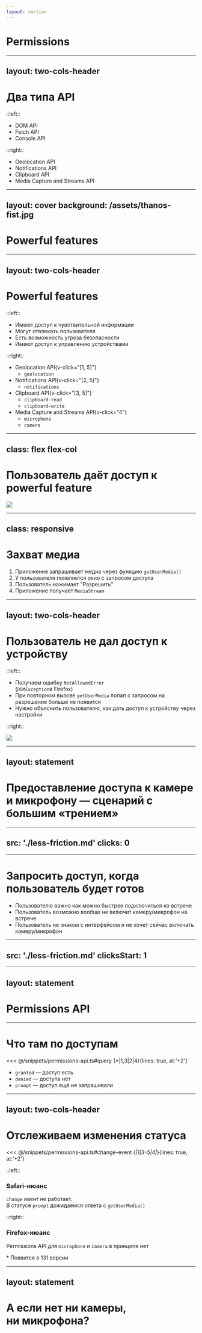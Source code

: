 ```yaml
---
layout: section
---
```


# Permissions

<!-- Перейдем к обсуждению разрешению -->

---
layout: two-cols-header
---

# Два типа API

::left::

<v-clicks>

- DOM API
- Fetch API
- Console API

</v-clicks>


::right::

<v-clicks>

- Geolocation API 
- Notifications API 
- Clipboard API 
- Media Capture and Streams API 

</v-clicks>

<!-- quote -->

---
layout: cover
background: /assets/thanos-fist.jpg
---

# Powerful features

<style>
  .slidev-layout h1 {
    @apply text-8xl;
  }
</style>

---
layout: two-cols-header
---

# Powerful features

::left::

<v-clicks>

- Имеют доступ к чувствительной информации
- Могут отвлекать пользователя
- Есть возможность угроза безопасности
- Имеют доступ к управлению устройствами

</v-clicks>

::right::

- Geolocation API{v-click="[1, 5]"} 
  - `geolocation`
- Notifications API{v-click="[2, 5]"}
  - `notifications`
- Clipboard API{v-click="[3, 5]"}
  - `clipboard-read`
  - `clipboard-write`
- Media Capture and Streams API{v-click="4"}
  - `microphone`
  - `camera`

<style>
  .slidev-layout {
    @apply gap-x-6;
  }
  </style>


---
class: flex flex-col
---

# Пользователь даёт доступ к powerful feature

<Image src="/assets/granting-permissions.png" />

<!--
Поправить мем - сделать побольше картинку и поставить её повыше
-->

---
class: responsive
---

# Захват медиа

<div class="number-blocks" v-click="5">
<v-clicks>

1. Приложение запрашивает медиа через функцию `getUserMedia()`
2. У пользователя появляется окно с запросом доступа
3. Пользователь нажимает "Разрешить" 
4. Приложение получает `MediaStream`

</v-clicks>
</div>

 <style>
  .number-blocks.slidev-vclick-hidden {
    opacity: 1 !important;
  }
  .number-blocks.slidev-vclick-current li:not(:nth-child(3)) {
    opacity: 0;
  }

  </style>

---
layout: two-cols-header
---

# Пользователь не дал доступ к устройству

::left::
<v-clicks>

- Получаем ошибку `NotAllowedError` <br> (`DOMException`в Firefox)
- При повторном вызове `getUserMedia` попап с запросом на разрешение больше не&nbsp;появится
- Нужно объяснить пользователю, как дать доступ к устройству через настройки

</v-clicks>

::right::

<Image v-after src="/assets/permission-explainer.png" />

<style>
  .two-cols-header {
    @apply gap-x-4;
  }
</style>


---
layout: statement
---

# Предоставление доступа к&nbsp;камере и микрофону — сценарий с большим «трением»

---
src: './less-friction.md'
clicks: 0
---

---

# Запросить доступ, когда пользователь будет готов

<div class="grid grid-cols-[1fr_minmax(260px,_30%)] grid-rows-1 gap-x-8 max-w-full overflow-hidden">  

<v-clicks>

- Пользователю важно как можно быстрее подключиться ко встрече
- Пользователь возможно вообще не включит камеру/микрофон на встрече
- Пользователь не знаком с интерфейсом и не хочет сейчас включать камеру/микрофон

</v-clicks>

<SlidevVideo class="h-full rounded-xl object-contain" autoplay muted loop>
  <source src="/assets/no-update-no-issues.mp4" type="video/mp4">
</SlidevVideo>
</div>

---
src: './less-friction.md'
clicksStart: 1
---

--- 
layout: statement
---

# Permissions API

<!-- В этом нам поможет пермишнс апи -->

---

# Что там по доступам

<div v-click="1" class="mb-8">
<<< @/snippets/permissions-api.ts#query {*|1,3|2|4}{lines: true, at:'+2'}
</div>

<v-clicks> 

- `granted` — доступ есть
- `denied` — доступа нет
- `prompt` — доступ ещё не запрашивали

</v-clicks>

---
layout: two-cols-header
---

# Отслеживаем изменения статуса

<div v-click="1" class="mb-6">

<<< @/snippets/permissions-api.ts#change-event {*|1|3-5|4|*}{lines: true, at:'+2'}

</div>

::left::

<div v-click class="blue-block h-full">

### Safari-нюанс

`change` ивент не работает.<br>
В&nbsp;статусе `prompt` дожидаемся ответа с&nbsp;`getUserMedia()`

</div>

::right::

<div v-click class="yellow-block h-full">

### Firefox-нюанс

Permissions API для `microphone` и `camera` в принципе нет

<div v-click="8"> 
* Появится в 131 версии
</div>

<style>
  .slidev-layout {
    @apply gap-x-10 gap-y-7;
  }
</style>

</div>

---
layout: statement
---

# А если нет ни камеры, ни&nbsp;микрофона?
